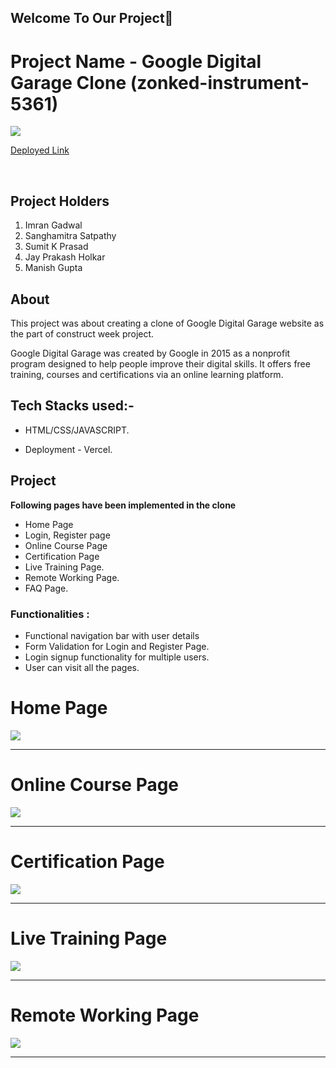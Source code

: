 

## Welcome To Our Project👋

# Project Name -  Google Digital Garage Clone (zonked-instrument-5361)

<img src='https://cdn.worldvectorlogo.com/logos/google-digital-garage.svg'/>

<a target="_blank" href="https://health-mart-frontend.vercel.app/">Deployed Link</a>

<br />

## Project Holders

1. Imran Gadwal
2. Sanghamitra Satpathy
3. Sumit K Prasad
4. Jay Prakash Holkar
5. Manish Gupta


## About
This project was about creating a clone of Google Digital Garage website as the part of construct week project. 

Google Digital Garage was created by Google in 2015 as a nonprofit program designed to help people improve their digital skills.
It offers free training, courses and certifications via an online learning platform.


## Tech Stacks used:- 

* HTML/CSS/JAVASCRIPT.

* Deployment - Vercel.

## Project
**Following pages have been implemented in the clone**
* Home Page
* Login, Register page 
* Online Course Page
* Certification Page
* Live Training Page.  
* Remote Working Page.
* FAQ Page.


### Functionalities :
* Functional navigation bar with user details
* Form Validation for Login and Register Page.
* Login signup functionality for multiple users.
* User can visit all the pages.

<h1>Home Page</h1>
<img src="https://i.postimg.cc/pXpZDV2V/home-gdg.png" />
<br />
<hr />

<h1>Online Course Page</h1>
<img src="https://i.postimg.cc/02PL0wzG/online-gdg.png" />
<br />
<hr />

<h1>Certification Page</h1>
<img src="https://i.postimg.cc/KvTdPhrT/certification-gdg.png" />
<br />
<hr />



<h1>Live Training Page</h1>
<img src="https://i.postimg.cc/RVtTsMYM/live-gdg.png" />
<br />
<hr />


<h1>Remote Working Page</h1>
<img src="https://i.postimg.cc/8cKgxp3P/remote-gdg.png" />
<br />
<hr />

